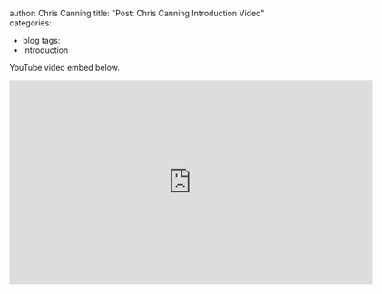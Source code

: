 
author: Chris Canning
title: "Post: Chris Canning Introduction Video"
categories:
  - blog
tags:
  - Introduction


YouTube video embed below.

<iframe width="640" height="360" src="https://www.youtube.com/watch?v=UYxUbOClAts" frameborder="0" allowfullscreen></iframe